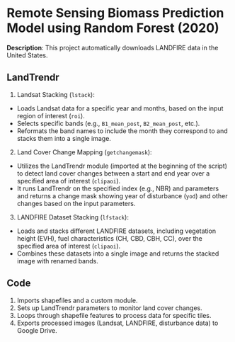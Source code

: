 # Remote Sensing Biomass Prediction Model using Random Forest (2020)

**Description**: This project automatically downloads LANDFIRE data in the United States. 

## LandTrendr 

1. Landsat Stacking (`lstack`):

- Loads Landsat data for a specific year and months, based on the input region of interest (`roi`).
- Selects specific bands (e.g., `B1_mean_post`, `B2_mean_post`, etc.).
- Reformats the band names to include the month they correspond to and stacks them into a single image.

2. Land Cover Change Mapping (`getchangemask`):

- Utilizes the LandTrendr module (imported at the beginning of the script) to detect land cover changes between a start and end year over a specified area of interest (`clipaoi`).
- It runs LandTrendr on the specified index (e.g., NBR) and parameters and returns a change mask showing year of disturbance (`yod`) and other changes based on the input parameters.

3. LANDFIRE Dataset Stacking (`lfstack`):

- Loads and stacks different LANDFIRE datasets, including vegetation height (EVH), fuel characteristics (CH, CBD, CBH, CC), over the specified area of interest (`clipaoi`).
- Combines these datasets into a single image and returns the stacked image with renamed bands.

## Code 

1. Imports shapefiles and a custom module.
2. Sets up LandTrendr parameters to monitor land cover changes.
3. Loops through shapefile features to process data for specific tiles.
4. Exports processed images (Landsat, LANDFIRE, disturbance data) to Google Drive.


